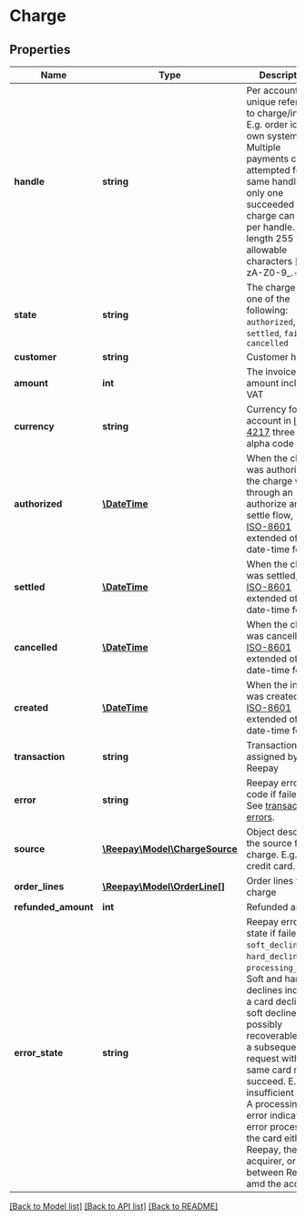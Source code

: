 # Charge

## Properties
Name | Type | Description | Notes
------------ | ------------- | ------------- | -------------
**handle** | **string** | Per account unique reference to charge/invoice. E.g. order id from own system. Multiple payments can be attempted for the same handle but only one succeeded charge can exist per handle. Max length 255 with allowable characters [a-zA-Z0-9_.-@]. |
**state** | **string** | The charge state one of the following: `authorized`, `settled`, `failed`, `cancelled` |
**customer** | **string** | Customer handle |
**amount** | **int** | The invoice amount including VAT |
**currency** | **string** | Currency for the account in [ISO 4217](http://da.wikipedia.org/wiki/ISO_4217) three letter alpha code |
**authorized** | [**\DateTime**](\DateTime.md) | When the charge was authorized, if the charge went through an authorize and settle flow, in [ISO-8601](http://en.wikipedia.org/wiki/ISO_8601) extended offset date-time format. | [optional]
**settled** | [**\DateTime**](\DateTime.md) | When the charge was settled, in [ISO-8601](http://en.wikipedia.org/wiki/ISO_8601) extended offset date-time format. | [optional]
**cancelled** | [**\DateTime**](\DateTime.md) | When the charge was cancelled, in [ISO-8601](http://en.wikipedia.org/wiki/ISO_8601) extended offset date-time format. | [optional]
**created** | [**\DateTime**](\DateTime.md) | When the invoice was created, in [ISO-8601](http://en.wikipedia.org/wiki/ISO_8601) extended offset date-time format. |
**transaction** | **string** | Transaction id assigned by Reepay |
**error** | **string** | Reepay error code if failed. See [transaction errors](https://docs.reepay.com/api/#transaction-errors). | [optional]
**source** | [**\Reepay\Model\ChargeSource**](ChargeSource.md) | Object describing the source for the charge. E.g. credit card. |
**order_lines** | [**\Reepay\Model\OrderLine[]**](OrderLine.md) | Order lines for charge |
**refunded_amount** | **int** | Refunded amount |
**error_state** | **string** | Reepay error state if failed: `soft_declined`, `hard_declined` or `processing_error`. Soft and hard declines indicate a card decline. A soft decline is possibly recoverable and a subsequent request with the same card may succeed. E.g. insufficient funds. A processing error indicates an error processing the card either at Reepay, the acquirer, or between Reepay amd the acquirer. | [optional]

[[Back to Model list]](../../README.md#documentation-for-models) [[Back to API list]](../../README.md#documentation-for-api-endpoints) [[Back to README]](../../README.md)


